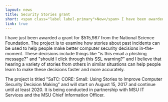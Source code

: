 ```yaml
---
layout: news
title: Security Stories grant
short: <span class="label label-primary">New</span> I have been awarded a $500,000 grant from the NSF to examine how stories can be used for security!
link: true
---
```


I have just been awarded a grant for $515,987 from the National Science
Foundation.  The project is to examine how stories about past incidents can be
used to help people make better computer security decisions in-the-moment.
These decisions include things like "is this email a phishing message?" and
"should I click through this SSL warning?" and I believe that hearing a variety
of stories from others in similar situations can help people learn to make
these decisions faster and more accurately. 

The project is titled "SaTC: CORE: Small: Using Stories to Improve Computer
Security Decision Making" and will start on August 15, 2017 and continue until
at least 2020.  It is being conducted in partnership with MSU IT Services and
the MSU Chief Information Officer.
